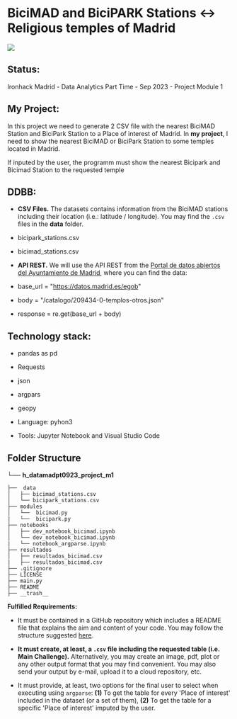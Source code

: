 # BiciMAD and BiciPARK Stations <-> Religious temples of Madrid

<p align="left"><img src="https://i.postimg.cc/ydd0SSPF/8-h-ZMK5i-M1wf-Jo9-Vc.png"></p>

## **Status:**

Ironhack Madrid - Data Analytics Part Time - Sep 2023 - Project Module 1

## **My Project:**

In this project we need to generate 2 CSV file with the nearest BiciMAD Station and BiciPark Station to a Place of interest of Madrid. In __my project__, I need to show the nearest BiciMAD or BiciPark Station to some temples located in Madrid.

If inputed by the user, the programm must show the nearest Bicipark and Bicimad Station to the requested temple

## **DDBB:**

- **CSV Files.** The datasets contains information from the BiciMAD stations including their location (i.e.: latitude / longitude). You may find the `.csv` files in the __data__ folder.

- bicipark_stations.csv
- bicimad_stations.csv

- **API REST.** We will use the API REST from the [Portal de datos abiertos del Ayuntamiento de Madrid](https://datos.madrid.es/nuevoMadrid/swagger-ui-master-2.2.10/dist/index.html?url=/egobfiles/api.datos.madrid.es.json#/), where you can find the data:

- base_url = "https://datos.madrid.es/egob"
- body = "/catalogo/209434-0-templos-otros.json"
- response = re.get(base_url + body)

## **Technology stack:**

- pandas as pd
- Requests
- json
- argpars
- geopy

- Language: pyhon3
- Tools: Jupyter Notebook and Visual Studio Code

## **Folder Structure**

└── __h_datamadpt0923_project_m1__

    ├──  data
    │   ├── bicimad_stations.csv
    │   └── bicipark_stations.csv
    ├── modules
    │   └──  bicimad.py
    |   └──  bicipark.py
    ├── notebooks
    │   ├── dev_notebook_bicimad.ipynb
    │   └── dev_notebook_bicimad.ipynb
    |   └── notebook_argparse.ipynb
    ├── resultados
    │   ├── resultados_bicimad.csv
    |   ├── resultados_bicimad.csv
    ├── .gitignore
    ├── LICENSE
    ├── main.py
    ├── README
    ├── __trash__

**Fulfilled Requirements:**

- It must be contained in a GitHub repository which includes a README file that explains the aim and content of your code. You may follow the structure suggested [here](https://github.com/potacho/data-project-template).

- __It must create, at least, a `.csv` file including the requested table (i.e. Main Challenge).__ Alternatively, you may create an image, pdf, plot or any other output format that you may find convenient. You may also send your output by e-mail, upload it to a cloud repository, etc. 

- It must provide, at least, two options for the final user to select when executing using `argparse`: **(1)** To get the table for every 'Place of interest' included in the dataset (or a set of them), **(2)** To get the table for a specific 'Place of interest' imputed by the user.